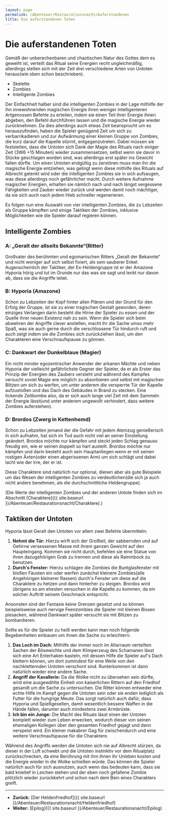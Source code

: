 ```yaml
---
layout: page
permalink: /Abenteuer/Restaurationsnacht/Auferstandenen
title: Die auferstandenen Toten
---
```


# Die auferstandenen Toten

Gemäß der unberechenbaren und chaotischen Natur des Gottes dem es geweiht ist, verteilt das Ritual seine Energien recht ungleichmäßig, allerdings stellen sich mit der Zeit drei verschiedene Arten von Untoten heraus(wie oben schon beschrieben).

- Skelette
- Zombies
- Intelligente Zombies

Der Einfachheit halber sind die intelligenten Zombies in der Lage mithilfe der ihn innewohnenden magischen Energie ihren weniger intelligenteren Artgenossen Befehle zu erteilen, indem sie einen Teil ihrer Energie ihnen abgeben, den Befehl durchführen lassen und die magische Energie wieder zurücknehmen. Da dies allerdings auch etwas Zeit beansprucht um es herauszufinden, haben die Spieler genügend Zeit um sich zu verbarrikadieren und zur Aufwärmung einer kleinen Gruppe von Zombies, die kurz darauf die Kapelle stürmt, entgegenzutreten. Dabei müssen sie feststellen, dass die Untoten sich Dank der Magie des Rituals nach einiger Zeit (3W6 +15 Minuten) wieder zusammensetzen, selbst wenn sie davor in Stücke geschlagen worden sind, was allerdings erst später ins Gewicht fallen dürfte. Um einen Untoten endgültig zu zerstören muss man ihn die magische Energie entziehen, was gelingt wenn diese mithilfe des Rituals auf Albrecht gelenkt wird oder die intelligenten Zombies sie in sich aufsaugen, was diese allerdings noch gefährlicher macht. Durch weitere Aufnahme magischer Energien, erhalten sie nämlich nach und nach längst vergessene Fähigkeiten und Zauber wieder zurück und werden damit noch mächtiger, da sie sich auch nach jedem Hieb schneller regenerieren.

Es folgen nun eine Auswahl von vier intelligenten Zombies, die zu Lebzeiten als Gruppe kämpften und einige Taktiken der Zombies, inklusive Möglichkeiten wie die Spieler darauf regieren können.

## Intelligente Zombies

### A: &bdquo;Geralt der allseits Bekannte&ldquo;(Ritter)

Großvater des berühmten und egomanischen Ritters &bdquo;Geralt der Bekannte&ldquo; und nicht weniger auf sich selbst fixiert, als sein sauberer Enkel. Augenscheinlich der Taktiker, der Ex-Heldengruppe ist er der Amazone Hyporia hörig und tut im Grunde nur das was sie sagt und lenkt nur davon ab, dass sie die Angriffe leitet.

### B: Hyporia (Amazone)

Schon zu Lebzeiten der Kopf hinter allen Plänen und der Grund für den Erfolg der Gruppe, ist sie zu einer tragischen Gestalt geworden, deren einziges Verlangen darin besteht die Hirne der Spieler zu essen und der Quelle ihrer neuen Existenz nah zu sein. Wenn die Spieler sich beim abwehren der Angriffe clever anstellen, macht ihr die Sache umso mehr Spaß, was sie auch gerne durch die verschlossene Tür hindurch ruft und auch zeigt indem sie die Zombies sich zurückziehen lässt, um den Charakteren eine Verschnaufspause zu gönnen.

### C: Dankwart der Dunkelblaue (Magier)

Ein nicht minder egozentrischer Anwender der arkanen Mächte und neben Hyporia der vielleicht gefährlichste Gegner der Spieler, da er als Erster das Prinzip der Energien des Zaubers versteht und während des Kampfes versucht soviel Magie wie möglich zu absorbieren und selbst mit magischen Blitzen um sich zu werfen, um unter anderem die versperrte Tür der Kapelle aufzustoßen und das Dach des Gebäudes in Brand zu stecken. Eine tickende Zeitbombe also, da er sich auch lange viel Zeit mit dem Sammeln der Energie lässt(und unter anderem ungewollt verhindert, dass weitere Zombies auferstehen).

### D: Brordos (Zwerg in Kettenhemd)

Schon zu Lebzeiten jemand der die Gefahr mit jedem Atemzug genießerisch in sich aufnahm, hat sich im Tod auch nicht viel an seiner Einstellung geändert. Brordos möchte nur kämpfen und steckt jeden Schlag genauso freudig ein, wie er seinen doppelt so hart austeilt. Brordos möchte nur kämpfen und darin besteht auch sein Hauptanliegen wenn er mit seinen rostigen Äxten(oder einen abgerissenen Arm) um sich schlägt und dabei lacht wie der Irre, der er ist.

Diese Charaktere sind natürlich nur optional, dienen aber als gute Beispiele um das Wesen der intelligenten Zombies zu verdeutlichen(die sich ja auch nicht anders benehmen, als die durchschnittliche Heldengruppe).

(Die Werte der intelligenten Zombies und der anderen Untote finden sich im Abschnitt [Charaktere]({{ site.baseurl }}/Abenteuer/Restaurationsnacht/Charaktere).)

## Taktiken der Untoten

Hyporia lässt Geralt den Untoten vor allem zwei Befehle übermitteln:

1. **Nehmt die Tür:** Hierzu wirft sich der Großteil, der sabbernden und auf Gehirne versessenen Masse mit ihrem ganzen Gewicht auf den Haupteingang. Kommen sie nicht durch, befehlen sie eine Statue von ihren dazugehörigen Grab zu trennen und diese als Rammbock zu benutzen.
2. **Durch&#39;s Fenster:** Hierzu schlagen die Zombies die Buntglasfenster mit bloßen Fäusten ein oder werfen zunächst kleinere Zombies(alle Angehörigen kleinerer Rassen) durch&#39;s Fenster um diese auf die Charaktere zu hetzen und dann hinterher zu steigen. Brordos wird übrigens so am ehesten versuchen in die Kapelle zu kommen, da ein solcher Auftritt seinem Geschmack entspricht.

Ansonsten sind der Fantasie keine Grenzen gesetzt und so können beispielsweise auch nervige Feenzombies die Spieler mit kleinen Bissen piesacken, während Dankwart später versucht sie mit Blitzen zu bombardieren.

Sollte es für die Spieler zu heiß werden kann man noch folgende Begebenheiten einbauen um ihnen die Sache zu erleichtern:

1. **Das Loch im Dach:** Mithilfe der immer noch im Altarraum verteilten Sachen der Bösewichte und dem Klimperzeug des Schamanen lässt sich eine Art Enterhaken basteln, mit dessen Hilfe die Spieler auf&#39;s Dach klettern können, um dort zumindest für eine Weile von den nachkletternden Untoten verschont sind. Runterkommen ist dann natürlich wieder eine andere Sache.
2. **Angriff der Kavallerie:** Da die Wolke nicht zu übersehen sein dürfte, wird eine ausgewählte Einheit von kaiserlichen Rittern auf den Friedhof gesandt um die Sache zu untersuchen. Die Ritter können entweder eine echte Hilfe im Kampf gegen die Untoten sein oder sie enden lediglich als Futter für die hungrige Meute. Das sorgt natürlich auch dafür, dass Hyporia und Spießgesellen, damit wesentlich bessere Waffen in die Hände fallen, darunter auch mindestens zwei Armbrüste.
3. **Ich bin ein Junge:** Die Macht des Rituals lässt einen der Untoten komplett wieder zum Leben erwecken, wodurch dieser von seinen ehemaligen Kollegen über den gesamten Friedhof gejagt und dann verspeist wird. Ein kleiner makabrer Gag für zwischendurch und eine weitere Verschnaufspause für die Charaktere.

Während des Angriffs werden die Untoten sich nie auf Albrecht stürzen, da dieser in der Luft schwebt und die Untoten instinktiv vor dem Ritualplatz zurückschrecken, da eine Berührung mit ihm ihnen ihr Unleben kosten und die Energie wieder in die Wolke schießen würde. Das können die Spieler natürlich auch für sich ausnutzen, auch wenn das bedeuten kann, dass sie bald knietief in Leichen stehen und der eben noch gefallene Zombie plötzlich wieder zurückkehrt und schon nach dem Bein eines Charakters greift.

***

- **Zurück:** [Der Heldenfriedhof]({{ site.baseurl }}/Abenteuer/Restaurationsnacht/Heldenfriedhof)
- **Weiter:** [Epilog]({{ site.baseurl }}/Abenteuer/Restaurationsnacht/Epilog)
